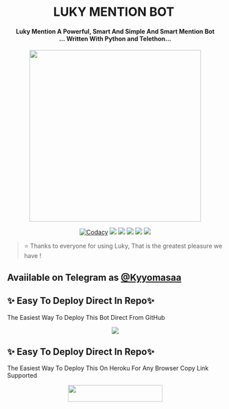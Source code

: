 <h1 align="center"><b> LUKY MENTION BOT ️</b></h1>

<h4 align="center">Luky Mention A Powerful, Smart And Simple And Smart Mention Bot <br> ... Written With Python and Telethon...</h4>

<p align="center"><a href="https://t.me/Kyyomasaa"><img src="https://telegra.ph/file/fee19afb12da12d389fc3.jpg" width="400"></a></p>

<p align="center">
    <a href="https://app.codacy.com/manual/Lukymura/LukyMentionBot/dashboard"> <img src="https://img.shields.io/codacy/grade/4d58f2a402b54aed8a7d95f7add45a81?color=brightgreen&logo=codacy&logoColor=green&style=for-the-badge" alt="Codacy" /></a>
    <a href="https://github.com//LukyMentionBot"> <img src="https://img.shields.io/github/repo-size/Lukymura/LukyMentionBot?color=orange&logo=github&logoColor=green&style=for-the-badge" /></a>
    <a href="https://github.com/Lukymura/LukyMentionBot/commits/prince"> <img src="https://img.shields.io/github/last-commit/Lukymura/LukyMentionBot?color=brown&logo=github&logoColor=green&style=for-the-badge" /></a>
    <a href="https://github.com/Lukymura/LukyMentionBot/issues"> <img src="https://img.shields.io/github/issues/Lukymura/LukyMentionBot?color=blueviolet&logo=github&logoColor=green&style=for-the-badge" /></a>
    <a href="https://github.com/Lukymura/LukyMentionBot/network/members"> <img src="https://img.shields.io/github/forks/Lukymura/LukyMentionBot?color=red&logo=github&logoColor=green&style=for-the-badge" /></a>  
    <a href="https://pypi.org/project/Telethon/"> <img src="https://img.shields.io/pypi/v/telethon?color=yellow&label=telethon&logo=python&logoColor=green&style=for-the-badge" /></a>
</p>

> ⭐️ Thanks to everyone for using Luky, That is the greatest pleasure we have !

## Avaiilable on Telegram as [@Kyyomasaa](https://t.me/Kyyomasaa)

## ✨ Easy To Deploy Direct In Repo✨

The Easiest Way To Deploy This Bot Direct From GitHub

<p align="center"><a href="https://heroku.com/deploy"><img src="https://www.herokucdn.com/deploy/button.svg"></a>

## ✨ Easy To Deploy Direct In Repo✨

The Easiest Way To Deploy This On Heroku For Any Browser Copy Link Supported

<p align="center"><a href="https://heroku.com/deploy?template=https://github.com/Lukymura/LukyMentionBot"> <img src="https://img.shields.io/badge/Deploy%20To%20Heroku-black?style=for-the-badge&logo=heroku" width="220" height="38.45"/></a></p>
 
